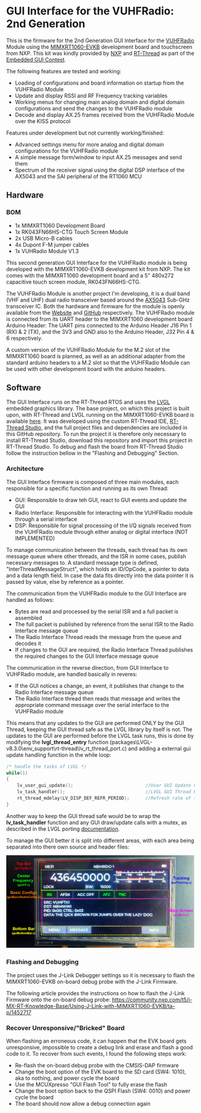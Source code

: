 # GUI Interface for the VUHFRadio: 2nd Generation

This is the firmware for the 2nd Generation GUI Interface for the [VUHFRadio](www.notblackmagic.com/projects/vuhf-radio/) Module using the [MIMXRT1060-EVKB](www.nxp.com/design/development-boards/i-mx-evaluation-and-development-boards/i-mx-rt1060-evaluation-kit:MIMXRT1060-EVKB) development board and touchscreen from NXP. This kit was kindly provided by [NXP](www.nxp.com) and [RT-Thread](www.rt-thread.io) as part of the [Embedded GUI Contest](https://rt-thread.medium.com/embedded-gui-contest-4c22ba04ca37).

The following features are tested and working:
- Loading of configurations and board information on startup from the VUHFRadio Module
- Update and display RSSI and RF Frequency tracking variables
- Working menus for changing main analog domain and digital domain configurations and send the changes to the VUHFRadio module
- Decode and display AX.25 frames received from the VUHFRadio Module over the KISS protocol

Features under development but not currently working/finished:
- Advanced settings menu for more analog and digital domain configurations for the VUHFRadio module
- A simple message form/window to input AX.25 messages and send them
- Spectrum of the receiver signal using the digital DSP interface of the AX5043 and the SAI peripheral of the RT1060 MCU

## Hardware

### BOM
- 1x MIMXRT1060 Development Board
- 1x RK043FN66HS-CTG Touch Screen Module
- 2x USB Micro-B cables
- 4x Dupont F-M jumper cables
- 1x VUHRadio Module V1.3

This second generation GUI Interface for the VUHFRadio module is being developed with the MIMXRT1060-EVKB development kit from NXP. The kit comes with the MIMXRT1060 development board and a 5" 480x272 capacitive touch screen module, RK043FN66HS-CTG. 

The VUHFRadio Module is another project I'm developing, it is a dual band (VHF and UHF) dual radio transceiver based around the [AX5043](www.onsemi.com/products/wireless-connectivity/wireless-rf-transceivers/ax5043) Sub-GHz transceiver IC. Both the hardware and firmware for the module is openly available from the [Website](www.notblackmagic.com/projects/vuhf-radio/) and [GitHub](https://github.com/NotBlackMagic/VUHFRadio) respectively. The VUHFRadio module is connected from its UART header to the MIMXRT1060 development board Arduino Header: The UART pins connected to the Arduino Header J16 Pin 1 (RX) & 2 (TX), and the 3V3 and GND also to the Arduino Header, J32 Pin 4 & 6 respectively.

A custom version of the VUHFRadio Module for the M.2 slot of the MIMXRT1060 board is planned, as well as an additional adapter from the standard arduino headers to a M.2 slot so that the VUHFRadio Module can be used with other development board with the arduino headers.

## Software
The GUI Interface runs on the RT-Thread RTOS and uses the [LVGL](www.lvgl.io) embedded graphics library. The base project, on which this project is built upon, with RT-Thread and LVGL running on the MIMXRT1060-EVKB board is available [here](www.github.com/NotBlackMagic/MIMXRT1060-EVKB). It was developed using the custom RT-Thread IDE, [RT-Thread Studio](www.rt-thread.io/studio.html), and the full project files and dependencies are included in this GitHub repository. To run the project it is therefore only necessary to install RT-Thread Studio, download this repository and import this project in RT-Thread Studio. To debug and flash the board from RT-Thread Studio follow the instruction bellow in the "Flashing and Debugging" Section.

### Architecture
The GUI Interface firmware is composed of three main modules, each responsible for a specific function and running as its own Thread:

- GUI: Responsible to draw teh GUI, react to GUI events and update the GUI
- Radio Interface: Responsible for interacting with the VUHFRadio module through a serial interface
- DSP: Responsible for signal processing of the I/Q signals received from the VUHFRadio module through either analog or digital interface (NOT IMPLEMENTED)

To manage communication between the threads, each thread has its own message queue where other threads, and the ISR in some cases, publish necessary messages to. A standard message type is defined, "InterThreadMessageStruct", which holds an ID/OpCode, a pointer to data and a data length field. In case the data fits directly into the data pointer it is passed by value, else by reference as a pointer.

The communication from the VUHFRadio module to the GUI Interface are handled as follows: 
- Bytes are read and processed by the serial ISR and a full packet is assembled
- The full packet is published by reference from the serial ISR to the Radio Interface message queue
- The Radio Interface Thread reads the message from the queue and decodes it
- If changes to the GUI are required, the Radio Interface Thread publishes the required changes to the GUI Interface message queue

The communication in the reverse direction, from GUI Interface to VUHFRadio module, are handled basically in reveres:
- If the GUI notices a change, an event, it publishes that change to the Radio Interface message queue
- The Radio Interface thread then reads that message and writes the appropriate command message over the serial interface to the VUHFRadio module

This means that any updates to the GUI are performed ONLY by the GUI Thread, keeping the GUI thread safe as the LVGL library by itself is not. The updates to the GUI are performed before the LVGL task runs, this is done by modifying the **lvgl_thread_entry** function (packages\LVGL-v8.3.0\env_support\rt-thread\lv_rt_thread_port.c) and adding a external gui update handling function in the while loop:

```c
/* handle the tasks of LVGL */
while(1)
{
	lv_user_gui_update();							//User GUI Update Call
	lv_task_handler();								//LVGL GUI Thread Handler
	rt_thread_mdelay(LV_DISP_DEF_REFR_PERIOD);		//Refresh rate of the GUI
}
```

Another way to keep the GUI thread safe would be to wrap the **lv_task_handler** function and any GUI draw/update calls with a mutex, as described in the LVGL porting [documentation](https://docs.lvgl.io/master/porting/os.html).

To manage the GUI better it is split into different areas, with each area being separated into there own source and header files:

![GUI UI](./GUI_UI.png)

### Flashing and Debugging
The project uses the J-Link Debugger settings so it is necessary to flash the MIMXRT1060-EVKB on-board debug probe with the J-Link Firmware. 

The following article provides the instructions on how to flash the J-Link Firmware onto the on-board debug probe:
https://community.nxp.com/t5/i-MX-RT-Knowledge-Base/Using-J-Link-with-MIMXRT1060-EVKB/ta-p/1452717

### Recover Unresponsive/"Bricked" Board
When flashing an erroneous code, it can happen that the EVK board gets unresponsive, impossible to create a debug link and erase and flash a good code to it. To recover from such events, I found the following steps work:

- Re-flash the on-board debug probe with the CMSIS-DAP firmware
- Change the boot option of the EVK board to the SD card (SW4: 1010), aka to nothing, and power cycle the board
- Use the MCUXpresso "GUI Flash Tool" to fully erase the flash
- Change the boot option back to the QSPI Flash (SW4: 0010) and power cycle the board
- The board should now allow a debug connection again

